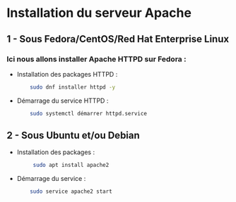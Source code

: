 # Installation du serveur Apache 

## 1 - Sous Fedora/CentOS/Red Hat Enterprise Linux
  ###  Ici nous allons installer Apache HTTPD sur Fedora : 

 * Installation des packages HTTPD : 
    ```sh
        sudo dnf installer httpd -y
     ```

 * Démarrage du service HTTPD : 
    ```sh
        sudo systemctl démarrer httpd.service
    ```

## 2 - Sous Ubuntu et/ou Debian

 * Installation des packages : 
   ```sh
        sudo apt install apache2
   ```

 * Démarrage du service : 
    ```sh
        sudo service apache2 start
    ```